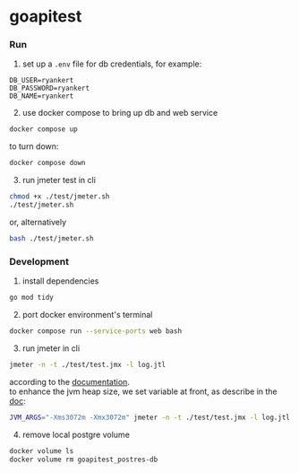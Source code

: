 # goapitest

### Run

1. set up a `.env` file for db credentials, for example:

```
DB_USER=ryankert
DB_PASSWORD=ryankert
DB_NAME=ryankert
```

2. use docker compose to bring up db and web service

```bash
docker compose up
```

to turn down:

```bash
docker compose down
```

3. run jmeter test in cli

```bash
chmod +x ./test/jmeter.sh
./test/jmeter.sh
```

or, alternatively

```bash
bash ./test/jmeter.sh
```

### Development

1. install dependencies

```bash
go mod tidy
```

2. port docker environment's terminal

```bash
docker compose run --service-ports web bash
```

3. run jmeter in cli

```bash
jmeter -n -t ./test/test.jmx -l log.jtl
```

according to the [documentation](https://jmeter.apache.org/usermanual/get-started.html#non_gui).  
to enhance the jvm heap size, we set variable at front, as describe in the [doc](https://jmeter.apache.org/usermanual/get-started.html#running):

```bash
JVM_ARGS="-Xms3072m -Xmx3072m" jmeter -n -t ./test/test.jmx -l log.jtl
```

4. remove local postgre volume

```bash
docker volume ls
docker volume rm goapitest_postres-db
```